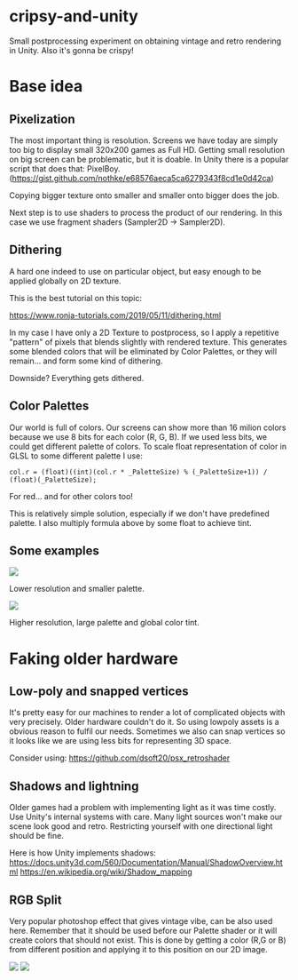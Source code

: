 # cripsy-and-unity
Small postprocessing experiment on obtaining vintage and retro rendering in Unity. Also it's gonna be crispy!

# Base idea
## Pixelization
The most important thing is resolution. Screens we have today are simply too big to display small 320x200 games as Full HD. Getting small resolution on big screen can be problematic, but it is doable. In Unity there is a popular script that does that: PixelBoy. (https://gist.github.com/nothke/e68576aeca5ca6279343f8cd1e0d42ca)

Copying bigger texture onto smaller and smaller onto bigger does the job.

Next step is to use shaders to process the product of our rendering. In this case we use fragment shaders (Sampler2D -> Sampler2D).


## Dithering

A hard one indeed to use on particular object, but easy enough to be applied globally on 2D texture.

This is the best tutorial on this topic:

https://www.ronja-tutorials.com/2019/05/11/dithering.html

In my case I have only a 2D Texture to postprocess, so I apply a repetitive "pattern" of pixels that blends slightly with rendered texture. This generates some blended colors that will be eliminated by Color Palettes, or they will remain... and form some kind of dithering.

Downside? Everything gets dithered.

## Color Palettes
Our world is full of colors. Our screens can show more than 16 milion colors because we use 8 bits for each color (R, G, B). If we used less bits, we could get different palette of colors. To scale float representation of color in GLSL to some different palette I use:

```col.r = (float)((int)(col.r * _PaletteSize) % (_PaletteSize+1)) / (float)(_PaletteSize);```

For red... and for other colors too!

This is relatively simple solution, especially if we don't have predefined palette. I also multiply formula above by some float to achieve tint.

## Some examples

![](crispy1.gif)

Lower resolution and smaller palette.

![](crispy2.gif)

Higher resolution, large palette and global color tint.

# Faking older hardware
## Low-poly and snapped vertices

It's pretty easy for our machines to render a lot of complicated objects with very precisely. Older hardware couldn't do it. So using lowpoly assets is a obvious reason to fulfil our needs. Sometimes we also can snap vertices so it looks like we are using less bits for representing 3D space.

Consider using: https://github.com/dsoft20/psx_retroshader 

## Shadows and lightning

Older games had a problem with implementing light as it was time costly. Use Unity's internal systems with care. Many light sources won't make our scene look good and retro. Restricting yourself with one directional light should be fine.

Here is how Unity implements shadows:
https://docs.unity3d.com/560/Documentation/Manual/ShadowOverview.html
https://en.wikipedia.org/wiki/Shadow_mapping

## RGB Split

Very popular photoshop effect that gives vintage vibe, can be also used here. Remember that it should be used before our Palette shader or it will create colors that should not exist. This is done by getting a color (R,G or B) from different position and applying it to this position on our 2D image.

![](crispy3.gif)
![](crispy4.gif)
